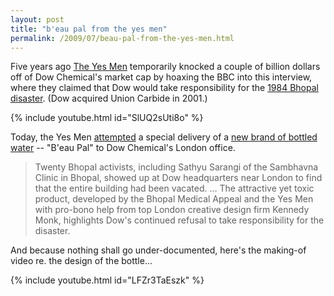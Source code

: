 ```yaml
---
layout: post
title: "b'eau pal from the yes men"
permalink: /2009/07/beau-pal-from-the-yes-men.html
---
```


Five years ago [The Yes Men](http://www.theyesmen.org) temporarily knocked a couple of billion dollars off of Dow Chemical's market cap by hoaxing the BBC into this interview, where they claimed that Dow would take responsibility for the [1984 Bhopal disaster](http://en.wikipedia.org/wiki/Bhopal_disaster). (Dow acquired Union Carbide in 2001.)

{% include youtube.html id="SlUQ2sUti8o" %}

Today, the Yes Men [attempted](http://www.theyesmen.org/blog/dow-runs-scared-from-water) a special delivery of a [new brand of bottled water](http://www.bhopalwater.com/) \-\- "B'eau Pal" to Dow Chemical's London office.

> Twenty Bhopal activists, including Sathyu Sarangi of the Sambhavna Clinic in Bhopal, showed up at Dow headquarters near London to find that the entire building had been vacated. ... The attractive yet toxic product, developed by the Bhopal Medical Appeal and the Yes Men with pro-bono help from top London creative design firm Kennedy Monk, highlights Dow's continued refusal to take responsibility for the disaster.

And because nothing shall go under-documented, here's the making-of video re. the design of the bottle...

{% include youtube.html id="LFZr3TaEszk" %}




